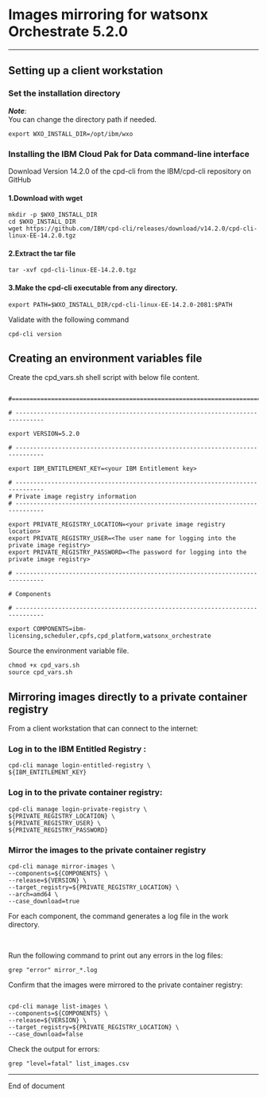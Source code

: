 # Images mirroring for watsonx Orchestrate 5.2.0

---

## Setting up a client workstation

### Set the installation directory

***Note***:
<br>
You can change the directory path if needed.

```
export WXO_INSTALL_DIR=/opt/ibm/wxo
```
### Installing the IBM Cloud Pak for Data command-line interface

Download Version 14.2.0 of the cpd-cli from the IBM/cpd-cli repository on GitHub <br>

#### 1.Download with wget

```
mkdir -p $WXO_INSTALL_DIR
cd $WXO_INSTALL_DIR
wget https://github.com/IBM/cpd-cli/releases/download/v14.2.0/cpd-cli-linux-EE-14.2.0.tgz
```

#### 2.Extract the tar file

```
tar -xvf cpd-cli-linux-EE-14.2.0.tgz
```

#### 3.Make the cpd-cli executable from any directory.

```
export PATH=$WXO_INSTALL_DIR/cpd-cli-linux-EE-14.2.0-2081:$PATH
```

Validate with the following command
```
cpd-cli version
```

## Creating an environment variables file

Create the cpd_vars.sh shell script with below file content.

```

#===============================================================================

# ------------------------------------------------------------------------------

export VERSION=5.2.0

# ------------------------------------------------------------------------------

export IBM_ENTITLEMENT_KEY=<your IBM Entitlement key>

# ------------------------------------------------------------------------------
# Private image registry information
# ------------------------------------------------------------------------------

export PRIVATE_REGISTRY_LOCATION=<your private image registry location>
export PRIVATE_REGISTRY_USER=<The user name for logging into the private image registry>
export PRIVATE_REGISTRY_PASSWORD=<The password for logging into the private image registry>

# ------------------------------------------------------------------------------

# Components

# ------------------------------------------------------------------------------

export COMPONENTS=ibm-licensing,scheduler,cpfs,cpd_platform,watsonx_orchestrate

```

Source the environment variable file.

```
chmod +x cpd_vars.sh
source cpd_vars.sh
```

## Mirroring images directly to a private container registry

From a client workstation that can connect to the internet: 

### Log in to the IBM Entitled Registry : 

```
cpd-cli manage login-entitled-registry \
${IBM_ENTITLEMENT_KEY}
```

### Log in to the private container registry:

```
cpd-cli manage login-private-registry \
${PRIVATE_REGISTRY_LOCATION} \
${PRIVATE_REGISTRY_USER} \
${PRIVATE_REGISTRY_PASSWORD}
```

### Mirror the images to the private container registry

```
cpd-cli manage mirror-images \
--components=${COMPONENTS} \
--release=${VERSION} \
--target_registry=${PRIVATE_REGISTRY_LOCATION} \
--arch=amd64 \
--case_download=true
```

For each component, the command generates a log file in the work directory. 

<br>

Run the following command to print out any errors in the log files:

```
grep "error" mirror_*.log
```

Confirm that the images were mirrored to the private container registry:

```

cpd-cli manage list-images \
--components=${COMPONENTS} \
--release=${VERSION} \
--target_registry=${PRIVATE_REGISTRY_LOCATION} \
--case_download=false
```

Check the output for errors: 

```
grep "level=fatal" list_images.csv
```


---

End of document
